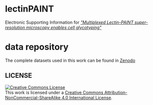 # lectinPAINT
Electronic Supporting Information for [_"Multiplexed Lectin-PAINT super-resolution microscopy enables cell glycotyping"_](https://www.nature.com/articles/s42003-025-07626-7)

# data repository 
The complete datasets used in this work can be found in [Zenodo](https://zenodo.org/records/14988348)
## LICENSE

<a rel="license" href="http://creativecommons.org/licenses/by-nc-sa/4.0/"><img alt="Creative Commons License" style="border-width:0" src="https://i.creativecommons.org/l/by-nc-sa/4.0/88x31.png" /></a><br />This work is licensed under a <a rel="license" href="http://creativecommons.org/licenses/by-nc-sa/4.0/">Creative Commons Attribution-NonCommercial-ShareAlike 4.0 International License</a>.
